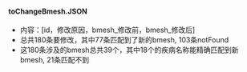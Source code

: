 #### toChangeBmesh.JSON

- 内容：[id，修改原因，bmesh_修改前，bmesh_修改后]
- 总共180条要修改，其中77条匹配到了新的bmesh, 103条notFound
- 这180条涉及的bmesh总共39个，其中18个的疾病名称能精确匹配到新bmesh, 21条匹配不到
